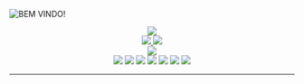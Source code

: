 
![BEM VINDO!](https://github.com/Paivaas/Paivaas/assets/123731976/b12548e2-f91a-4ed5-a399-51ee2c26721a)

<div align="center">
  <a href="https://github.com/Paivaas">
    <img src="https://github-readme-streak-stats.herokuapp.com?user=Paivaas&theme=shadow_blue&hide_border=true&exclude_days=Sun" />
  </a>
  
</div>

<div align="center">
  <a href="https://github.com/dawidolko">
    <img src="http://github-profile-summary-cards.vercel.app/api/cards/stats?username=Paivaas&theme=shadow_red" />
    <img src="http://github-profile-summary-cards.vercel.app/api/cards/most-commit-language?username=Paivaas&theme=shadow_blue" />
  </a>
</div>

<div align="center">
  <a href="https://github.com/Paivaas">
    <img src="http://github-profile-summary-cards.vercel.app/api/cards/profile-details?username=Paivaas&theme=shadow_blue" />
  </a>
  
</div>


<div align="center">

<img src="https://img.shields.io/badge/HTML-84B0B8?style=for-the-badge&logo=html5&logoColor=white">
<img src="https://img.shields.io/badge/CSS-84B0B8?&style=for-the-badge&logo=css3&logoColor=white">
<img src="https://img.shields.io/badge/JavaScript-84B0B8?style=for-the-badge&logo=javascript&logoColor=white">
<img src="https://img.shields.io/badge/Java-84B0B8?style=for-the-badge&logo=java&logoColor=white">
<img src="https://img.shields.io/badge/MySQL-84B0B8?style=for-the-badge&logo=mysql&logoColor=white">
<img src="https://img.shields.io/badge/Amazon_AWS-84B0B8?style=for-the-badge&logo=amazon-aws&logoColor=white">
<img src="https://img.shields.io/badge/Microsoft_Azure-84B0B8?style=for-the-badge&logo=microsoft-azure&logoColor=white">

</div>

-------------
  

